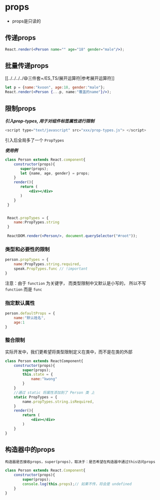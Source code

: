 # props

- props是只读的



## 传递props
```jsx
React.render(<Person name="" age="18" gender="male"/>);
```

## 批量传递props

[[../../../../😄三件套+/ES_TS/展开运算符|参考展开运算符]]

```jsx
let p = {name:"kvoon", age:18, gender:"male"};
React.render(<Person {...p, name:"覆盖的name"}/>);
```

## 限制props

***引入prop-types, 用于对组件标签属性进行限制***

```js
<script type="text/javascript" src="xxx/prop-types.js"> </script>
```

引入后全局多了一个 `PropTypes`

***使用例***

```jsx
class Person extends React.component{
    constructor(props){
 	   super(props);
 	   let {name, age, gender} = props;
    }
    render(){
 	   return (
 		   <div></div>
 	   )
    }
 }


 React.propTypes = {
    name:PropTypes.string
 }
 
 ReactDOM.render(<Person/>, document.querySelector("#root"));
```


### 类型和必要性的限制

```jsx
person.propTypes = {
	name:PropTypes.string.required,
	speak.PropTypes.func // !important
}
```

注意：由于 `function` 为关键字， 而类型限制中又默认是小写的， 所以不写 `function`  而是 `func`

### 指定默认属性

```jsx
person.defaultProps = {
	name:"默认姓名",
	age:1
}
```

### 整合限制

实际开发中，我们更希望将类型限制定义在类中，而不是在类的外部

```jsx
class Person extends ReactComponent{
	constructor(props){
		super(props);
		this.state = {
			name:"kwong"
		}
	}
	//通过 static 将属性添加到了 Person 类 上
	static PropTypes = {
		name.propTypes.string.isRequired,
	}
	render(){
		return (
			<div></div>
		)
	}
}
```

## 构造器中的props
```ad-note
构造器是否接收props，super(props)，取决于：是否希望在构造器中通过this访问props
```

```jsx
class Person extends React.Component{
	constructor(props){
		super(props);
		console.log(this.props);// 如果不传，将会是 undefined
	}
}
```

